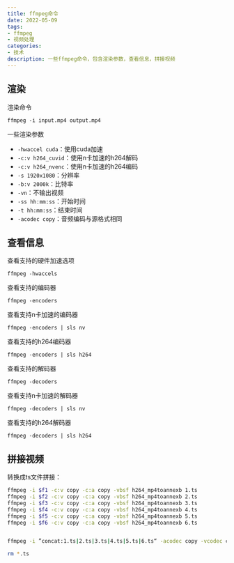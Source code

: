 ```yaml
---
title: ffmpeg命令
date: 2022-05-09
tags:
- ffmpeg
- 视频处理
categories:
- 技术
description: 一些ffmpeg命令，包含渲染参数，查看信息，拼接视频
---
```


## 渲染

渲染命令

```shell
ffmpeg -i input.mp4 output.mp4
```

一些渲染参数

-   `-hwaccel cuda`：使用cuda加速
-   `-c:v h264_cuvid`：使用n卡加速的h264解码
-   `-c:v h264_nvenc`：使用n卡加速的h264编码
-   `-s 1920x1080`：分辨率
-   `-b:v 2000k`：比特率
-   `-vn`：不输出视频
-   `-ss hh:mm:ss`：开始时间
-   `-t hh:mm:ss`：结束时间
-   `-acodec copy`：音频编码与源格式相同

## 查看信息

查看支持的硬件加速选项

```shell
ffmpeg -hwaccels
```

查看支持的编码器

```shell
ffmpeg -encoders
```

查看支持n卡加速的编码器

```shell
ffmpeg -encoders | sls nv
```

查看支持的h264编码器

```shell
ffmpeg -encoders | sls h264
```

查看支持的解码器

```shell
ffmpeg -decoders
```

查看支持n卡加速的解码器

```shell
ffmpeg -decoders | sls nv
```

查看支持的h264解码器

```shell
ffmpeg -decoders | sls h264
```

## 拼接视频

转换成ts文件拼接：

```bash
ffmpeg -i $f1 -c:v copy -c:a copy -vbsf h264_mp4toannexb 1.ts
ffmpeg -i $f2 -c:v copy -c:a copy -vbsf h264_mp4toannexb 2.ts
ffmpeg -i $f3 -c:v copy -c:a copy -vbsf h264_mp4toannexb 3.ts
ffmpeg -i $f4 -c:v copy -c:a copy -vbsf h264_mp4toannexb 4.ts
ffmpeg -i $f5 -c:v copy -c:a copy -vbsf h264_mp4toannexb 5.ts
ffmpeg -i $f6 -c:v copy -c:a copy -vbsf h264_mp4toannexb 6.ts


ffmpeg -i ”concat:1.ts|2.ts|3.ts|4.ts|5.ts|6.ts“ -acodec copy -vcodec copy -absf aac_adtstoasc $f7

rm *.ts
```
